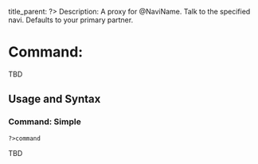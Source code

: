 title_parent: ?>
Description: A proxy for @NaviName. Talk to the specified navi. Defaults to your primary partner.  

# Command: 

TBD

## Usage and Syntax

### Command: Simple
`?>command`

TBD